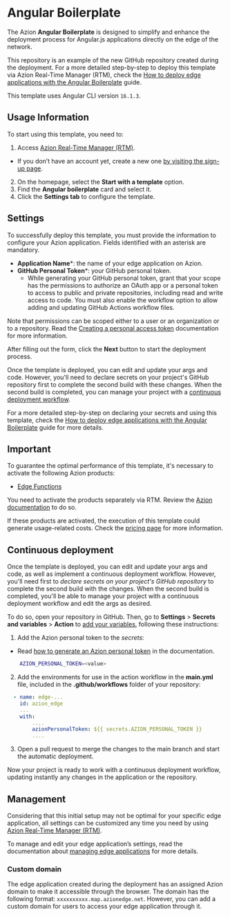# Angular Boilerplate

The Azion **Angular Boilerplate** is designed to simplify and enhance the deployment process for Angular.js applications directly on the edge of the network.

This repository is an example of the new GitHub repository created during the deployment. For a more detailed step-by-step to deploy this template via Azion Real-Time Manager (RTM), check the [How to deploy edge applications with the Angular Boilerplate](https://www.azion.com/en/documentation/products/guides/angular-boilerplate/) guide.

This template uses Angular CLI version `16.1.3`.

## Usage Information

To start using this template, you need to: 

1. Access [Azion Real-Time Manager (RTM)](https://manager.azion.com/).
  - If you don’t have an account yet, create a new one [by visiting the sign-up page](https://manager.azion.com/signup/).
2. On the homepage, select the **Start with a template** option.
3. Find the **Angular boilerplate** card and select it.
4. Click the **Settings tab** to configure the template.

## Settings

To successfully deploy this template, you must provide the information to configure your Azion application. Fields identified with an asterisk are mandatory.

  * **Application Name***: the name of your edge application on Azion.
  * **GitHub Personal Token***: your GitHub personal token.
    * While generating your GitHub personal token, grant that your scope has the permissions to authorize an OAuth app or a personal token to access to public and private repositories, including read and write access to code. You must also enable the workflow option to allow adding and updating GitHub Actions workflow files.

Note that permissions can be scoped either to a user or an organization or to a repository. Read the [Creating a personal access token](https://docs.github.com/en/authentication/keeping-your-account-and-data-secure/managing-your-personal-access-tokens#creating-a-personal-access-token-classic) documentation for more information.

After filling out the form, click the **Next** button to start the deployment process.

Once the template is deployed, you can edit and update your args and code. However, you'll need to declare secrets on your project's GitHub repository first to complete the second build with these changes. When the second build is completed, you can manage your project with a [continuous deployment workflow](#continuous-deployment).

For a more detailed step-by-step on declaring your secrets and using this template, check the [How to deploy edge applications with the Angular Boilerplate](https://www.azion.com/en/documentation/products/guides/angular-boilerplate/) guide for more details.

## Important

To guarantee the optimal performance of this template, it's necessary to activate the following Azion products:

* [Edge Functions](https://www.azion.com/en/documentation/products/edge-application/edge-functions/#edge-functions-management)

You need to activate the products separately via RTM. Review the [Azion documentation](https://www.azion.com/en/documentation/products/guides/angular-boilerplate/) to do so.

If these products are activated, the execution of this template could generate usage-related costs. Check the [pricing page](https://www.azion.com/en/pricing/) for more information. 

## Continuous deployment

Once the template is deployed, you can edit and update your args and code, as well as implement a continuous deployment workflow. However, you'll need first to *declare secrets on your project's GitHub repository* to complete the second build with the changes. When the second build is completed, you'll be able to manage your project with a continuous deployment workflow and edit the args as desired.

To do so, open your repository in GitHub. Then, go to **Settings** > **Secrets and variables** > **Action** to [add your variables](https://docs.github.com/en/actions/security-guides/encrypted-secrets), following these instructions:

1. Add the Azion personal token to the *secrets*:
- Read [how to generate an Azion personal token](https://www.azion.com/en/documentation/products/accounts/personal-tokens/) in the documentation.

```bash
    AZION_PERSONAL_TOKEN=<value>
```

2. Add the environments for use in the action workflow in the **main.yml** file, included in the **.github/workflows** folder of your repository:

```yml
  - name: edge-...
    id: azion_edge
    ...
    with:
        ....
        azionPersonalToken: ${{ secrets.AZION_PERSONAL_TOKEN }}
        ....

```

3. Open a pull request to merge the changes to the main branch and start the automatic deployment.

Now your project is ready to work with a continuous deployment workflow, updating instantly any changes in the application or the repository. 

## Management

Considering that this initial setup may not be optimal for your specific edge application, all settings can be customized any time you need by using [Azion Real-Time Manager (RTM)](https://manager.azion.com/).

To manage and edit your edge application’s settings, read the documentation about [managing edge applications](https://www.azion.com/en/documentation/products/edge-application/first-steps/) for more details.

### Custom domain

The edge application created during the deployment has an assigned Azion domain to make it accessible through the browser. The domain has the following format: `xxxxxxxxxx.map.azionedge.net`. However, you can add a custom domain for users to access your edge application through it.
